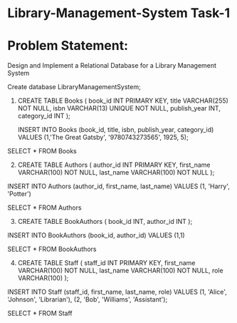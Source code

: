 # Library-Management-System Task-1
# Problem Statement:
Design and Implement a Relational Database for a Library Management System

Create database LibraryManagementSystem;

1. CREATE TABLE Books (
    book_id INT PRIMARY KEY,
    title VARCHAR(255) NOT NULL,
    isbn VARCHAR(13) UNIQUE NOT NULL,
    publish_year INT,
    category_id INT
    );
    
    INSERT INTO Books (book_id, title, isbn, publish_year, category_id)
    VALUES (1,'The Great Gatsby', '9780743273565', 1925, 5);

SELECT * FROM Books

2. CREATE TABLE Authors (
    author_id INT PRIMARY KEY,
    first_name VARCHAR(100) NOT NULL,
    last_name VARCHAR(100) NOT NULL
);

INSERT INTO Authors (author_id, first_name, last_name)
VALUES (1, 'Harry', 'Potter')

SELECT * FROM Authors

3. CREATE TABLE BookAuthors (
    book_id INT,
    author_id INT
    );
    
INSERT INTO BookAuthors (book_id, author_id)
VALUES (1,1)

SELECT * FROM BookAuthors

4. CREATE TABLE Staff (
    staff_id INT PRIMARY KEY,
    first_name VARCHAR(100) NOT NULL,
    last_name VARCHAR(100) NOT NULL,
    role VARCHAR(100)
);

INSERT INTO Staff (staff_id, first_name, last_name, role)
VALUES (1, 'Alice', 'Johnson', 'Librarian'),
       (2, 'Bob', 'Williams', 'Assistant');

SELECT * FROM Staff



